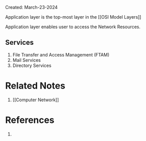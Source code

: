 Created: March-23-2024

Application layer is the top-most layer in the [[OSI Model Layers]]

Application layer enables user to access the Network Resources.
## Services

1. File Transfer and Access Management (FTAM)
2. Mail Services
3. Directory Services
# Related Notes

1. [[Computer Network]]
# References

1. 